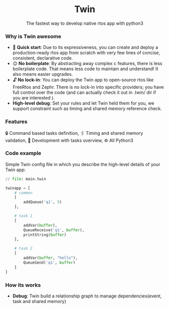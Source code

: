 <h1 align=center>
    Twin
</h1>

<p align=center>
    The fastest way to develop native rtos app with python3
</p>

### Why is Twin awesome
- 🚀 **Quick start**: Due to its expressiveness, you can create and deploy a production-ready rtos app from scratch with very few lines of concise, consistent, declarative code.
- 😌 **No boilerplate**: By abstracting away complex c features, there is less boilerplate code. That means less code to maintain and understand! It also means easier upgrades.
- 🔓 **No lock-in**: You can deploy the Twin app to open-source rtos like FreeRtos and Zephr. There is no lock-in into specific providers; you have full control over the code (and can actually check it out in .twin/ dir if you are interested ).
-    **High-level debug**: Set your rules and let Twin held them for you, we support constraint such as timing and shared memory reference check.

### Features
 🔒 Command based tasks definition, 🖇️ Timing and shared memory validation, 🚀 Development with tasks overview, ⚙ ️All Python3

### Code example
Simple Twin config file in which you describe the high-level details of your Twin app:
```py
// file: main.twin

twinapp = [
    # common
    [
        addQueue('q1', 5)
    ],

    # task 1
    [
        addVar(buffer),
        QueueReceive('q1', buffer),
        printString(buffer)
    ],

    # task 2
    [
        addVar(buffer, "hello"),
        QueueSend('q1', buffer)
    ]
]
```

### How its works
-   **Debug**: Twin build a relationship graph to manage dependencies(event, task and shared memory)

